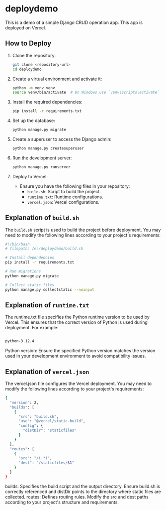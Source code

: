 # deploydemo

This is a demo of a simple Django CRUD operation app. This app is deployed on Vercel.

## How to Deploy

1. Clone the repository:
    ```sh
    git clone <repository-url>
    cd deploydemo
    ```

2. Create a virtual environment and activate it:
    ```sh
    python -m venv venv
    source venv/bin/activate  # On Windows use `venv\Scripts\activate`
    ```

3. Install the required dependencies:
    ```sh
    pip install -r requirements.txt
    ```

4. Set up the database:
    ```sh
    python manage.py migrate
    ```

5. Create a superuser to access the Django admin:
    ```sh
    python manage.py createsuperuser
    ```

6. Run the development server:
    ```sh
    python manage.py runserver
    ```

7. Deploy to Vercel:
    - Ensure you have the following files in your repository:
        - `build.sh`: Script to build the project.
        - `runtime.txt`: Runtime configurations.
        - `vercel.json`: Vercel configurations.
          
## Explanation of `build.sh`

The `build.sh` script is used to build the project before deployment. You may need to modify the following lines according to your project's requirements:

```sh
#!/bin/bash
# filepath: /e:/deploydemo/build.sh

# Install dependencies
pip install -r requirements.txt

# Run migrations
python manage.py migrate

# Collect static files
python manage.py collectstatic --noinput 
```

## Explanation of `runtime.txt`
The runtime.txt file specifies the Python runtime version to be used by Vercel. This ensures that the correct version of Python is used during deployment. For example:
```sh

python-3.12.4

```

Python version: Ensure the specified Python version matches the version used in your development environment to avoid compatibility issues.

## Explanation of `vercel.json`
The vercel.json file configures the Vercel deployment. You may need to modify the following lines according to your project's requirements:
```sh
{
  "version": 2,
  "builds": [
    {
      "src": "build.sh",
      "use": "@vercel/static-build",
      "config": {
        "distDir": "staticfiles"
      }
    }
  ],
  "routes": [
    {
      "src": "/(.*)",
      "dest": "/staticfiles/$1"
    }
  ]
}
```

builds: Specifies the build script and the output directory. Ensure build.sh is correctly referenced and distDir points to the directory where static files are collected.
routes: Defines routing rules. Modify the src and dest paths according to your project's structure and requirements.